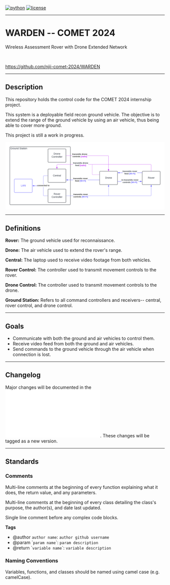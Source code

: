 [![python](https://img.shields.io/badge/python-3.10-blue.svg?style=flat&logo=python&logoColor=blue)](https://pypi.org/project/cookiecutter/)
[![license](https://img.shields.io/badge/license-mit-green.svg?logo=cachet&style=flat&logoColor=green)](https://choosealicense.com/licenses/)

---

# WARDEN -- COMET 2024
Wireless Assessment Rover with Drone Extended Network

</br>

https://github.com/njii-comet-2024/WARDEN

---

## Description

This repository holds the control code for the COMET 2024 internship project. 


This system is a deployable field recon ground vehicle. The objective is to extend the range of the ground vehicle by using an air vehicle, thus being able to cover more ground. 


This project is still a work in progress. 

![Domain Model](docs\WARDENDomainModel.png)

---

## Definitions

**Rover:** The ground vehicle used for reconnaissance.


**Drone:** The air vehicle used to extend the rover's range.


**Central:** The laptop used to receive video footage from both vehicles.


**Rover Control:** The controller used to transmit movement controls to the rover.


**Drone Control:** The controller used to transmit movement controls to the drone.


**Ground Station:** Refers to all command controllers and receivers-- central, rover control, and drone control.

---

## Goals

- Communicate with both the ground and air vehicles to control them.
- Receive video feed from both the ground and air vehicles.
- Send commands to the ground vehicle through the air vehicle when connection is lost.

---

## Changelog

Major changes will be documented in the ![Changelog](docs/about/changelog.md). These changes will be tagged as a new version.

---

## Standards

### Comments

Multi-line comments at the beginning of every function explaining what it does, the return value, and any parameters.


Multi-line comments at the beginning of every class detailing the class's purpose, the author(s), and date last updated.


Single line comment before any complex code blocks.


**Tags**

- @author `author name`: `author github username`
- @param \``param name`\`: `param description`
- @return \``variable name`\`: `variable description`

### Naming Conventions

Variables, functions, and classes should be named using camel case (e.g. camelCase).